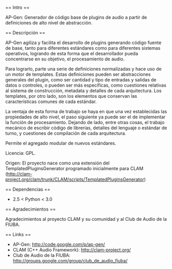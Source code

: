 == Intro ==

AP-Gen: Generador de código base de plugins de audio a partir de definiciones
de alto nivel de abstracción.

== Descripción ==

AP-Gen agiliza y facilita el desarrollo de plugins generando código fuente de
base, tanto para diferentes estándares como para diferentes sistemas
operativos, logrando de esta forma que el desarrollador pueda concentrarse en
su objetivo, el procesamiento de audio.

Para lograrlo, parte una serie de definiciones normalizadas y hace uso de un
motor de templates. Estas definiciones pueden ser abstracciones generales del
plugin, como ser cantidad y tipo de entradas y salidas de datos o controles,
o pueden ser más específicas, como cuestiones relativas al sistema de
construcción, metadata y detalles de cada arquitectura. Los templates, por otro
lado, son los elementos que conservan las características comunes de cada
estándar.

La ventaja de esta forma de trabajo se haya en que una vez establecidas las
propiedades de alto nivel, el paso siguiente ya puede ser el de implementar la
función de procesamiento. Dejando de lado, entre otras cosas, el trabajo
mecánico de escribir código de librerías, detalles del lenguaje o estándar de
turno, y cuestiones de compilación de cada arquitectura.

Permite el agregado modular de nuevos estándares.

Licencia: GPL.

Origen: El proyecto nace como una extensión del TemplatedPluginsGenerator
programado inicialmente para CLAM
(http://clam-project.org/clam/trunk/CLAM/scripts/TemplatedPluginsGenerator)

== Dependencias ==

  * 2.5 < Python < 3.0

== Agradecimientos ==

Agradecimientos al proyecto CLAM y su comunidad y al Club de Audio de la FIUBA.

== Links ==

 * AP-Gen: http://code.google.com/p/ap-gen/
 * CLAM (C++ Audio Framework): http://clam-project.org/ 
 * Club de Audio de la FIUBA: http://groups.google.com/group/club_de_audio_fiuba/
